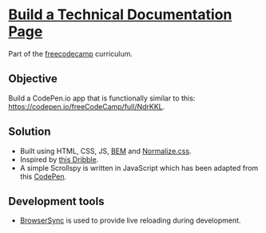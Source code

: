 # [Build a Technical Documentation Page](https://learn.freecodecamp.org/responsive-web-design/responsive-web-design-projects/build-a-technical-documentation-page)

Part of the [freecodecamp](https://www.freecodecamp.com) curriculum.

## Objective

Build a CodePen.io app that is functionally similar to this: https://codepen.io/freeCodeCamp/full/NdrKKL.

## Solution

- Built using HTML, CSS, JS, [BEM](http://getbem.com/) and [Normalize.css](https://necolas.github.io/normalize.css/).
- Inspired by [this Dribble](https://dribbble.com/shots/4139802-Mesosphere-Docs-Product-Design/).
- A simple Scrollspy is written in JavaScript which has been adapted from this [CodePen](https://codepen.io/zchee/pen/ogzvZZ).

## Development tools

- [BrowserSync](https://github.com/Browsersync/browser-sync) is used to provide live reloading during development.
